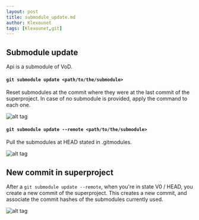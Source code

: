 ```yaml
---
layout: post
title: submodule_update.md
author: Klexounet
tags: [Klexounet,git]
---
```

## Submodule update

Api is a submodule of VoD.

#### `git submodule update <path/to/the/submodule>`

Reset submodules at the commit where they were at the last commit of the superproject. In case of no submodule is provided, apply the command to each one.

![alt tag](https://github.com/antoan2/Reminiz_sysadmin/blob/master/tips/git/images/submodules_0.png)

#### `git submodule update --remote <path/to/the/submodule>`

Pull the submodules at HEAD stated in .gitmodules.

![alt tag](https://github.com/antoan2/Reminiz_sysadmin/blob/master/tips/git/images/submodules_1.png)

## New commit in superproject

After a `git submodule update --remote`, when you're in state V0 / HEAD, you create a new commit of the superproject.
This creates a new commit, and associate the commit hashes of the submodules currently used.

![alt tag](https://github.com/antoan2/Reminiz_sysadmin/blob/master/tips/git/images/submodules_2.png)
